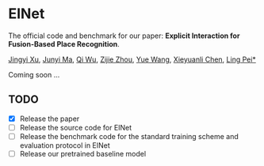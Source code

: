 # EINet
The official code and benchmark for our paper: **Explicit Interaction for Fusion-Based Place Recognition**.

[Jingyi Xu](https://github.com/BIT-XJY), [Junyi Ma](https://github.com/BIT-MJY),  [Qi Wu](https://github.com/Gatsby23), [Zijie Zhou](https://github.com/ZhouZijie77), [Yue Wang](https://scholar.google.com.hk/citations?hl=zh-CN&user=N543LSoAAAAJ), [Xieyuanli Chen](https://github.com/Chen-Xieyuanli), [Ling Pei*](https://scholar.google.com.hk/citations?hl=zh-CN&user=Vm7d2EkAAAAJ)

Coming soon ...

## TODO
- [X] Release the paper
- [ ] Release the source code for EINet
- [ ] Release the benchmark code for the standard training scheme and evaluation protocol in EINet
- [ ] Release our pretrained baseline model
